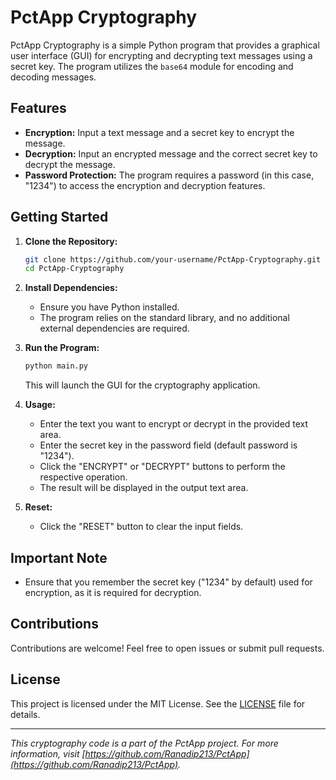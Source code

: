 # PctApp Cryptography

PctApp Cryptography is a simple Python program that provides a graphical user interface (GUI) for encrypting and decrypting text messages using a secret key. The program utilizes the `base64` module for encoding and decoding messages.

## Features

- **Encryption:** Input a text message and a secret key to encrypt the message.
- **Decryption:** Input an encrypted message and the correct secret key to decrypt the message.
- **Password Protection:** The program requires a password (in this case, "1234") to access the encryption and decryption features.

## Getting Started

1. **Clone the Repository:**
    ```bash
    git clone https://github.com/your-username/PctApp-Cryptography.git
    cd PctApp-Cryptography
    ```

2. **Install Dependencies:**
   - Ensure you have Python installed.
   - The program relies on the standard library, and no additional external dependencies are required.

3. **Run the Program:**
    ```bash
    python main.py
    ```
    This will launch the GUI for the cryptography application.

4. **Usage:**
   - Enter the text you want to encrypt or decrypt in the provided text area.
   - Enter the secret key in the password field (default password is "1234").
   - Click the "ENCRYPT" or "DECRYPT" buttons to perform the respective operation.
   - The result will be displayed in the output text area.

5. **Reset:**
   - Click the "RESET" button to clear the input fields.

## Important Note

- Ensure that you remember the secret key ("1234" by default) used for encryption, as it is required for decryption.

## Contributions

Contributions are welcome! Feel free to open issues or submit pull requests.

## License

This project is licensed under the MIT License. See the [LICENSE](LICENSE) file for details.

---

*This cryptography code is a part of the PctApp project. For more information, visit [https://github.com/Ranadip213/PctApp](https://github.com/Ranadip213/PctApp).*
